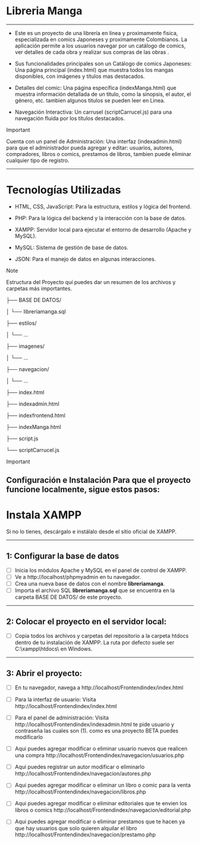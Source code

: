 # Libreria Manga
---------------------------------------------

- Este es un proyecto de una librería en línea y proximamente fisica, especializada en comics Japoneses y proximamente Colombianos. La aplicación permite a los usuarios navegar por un catálogo de comics, ver detalles de cada obra y realizar sus compras de las obras .

- Sus funcionalidades principales son un Catálogo de comics Japoneses: Una página principal (index.html) que muestra todos los mangas disponibles, con imágenes y títulos mas destacados.

- Detalles del comic: Una página específica (indexManga.html) que muestra información detallada de un titulo, como la sinopsis, el autor, el género, etc. tambien algunos titulos se pueden leer en Linea.

- Navegación Interactiva: Un carrusel (scriptCarrucel.js) para una navegación fluida por los títulos destacados.

> [!IMPORTANT]
> Cuenta con un panel de Administración: Una interfaz (indexadmin.html) para que el administrador pueda agregar y editar: usuarios, autores, compradores, libros o comics, prestamos de libros, tambien puede eliminar cualquier tipo de registro.
---------------------------------------------

# Tecnologías Utilizadas
- HTML, CSS, JavaScript: Para la estructura, estilos y lógica del frontend.

- PHP: Para la lógica del backend y la interacción con la base de datos.

- XAMPP: Servidor local para ejecutar el entorno de desarrollo (Apache y MySQL).

- MySQL: Sistema de gestión de base de datos.

- JSON: Para el manejo de datos en algunas interacciones.

> [!NOTE]
> Estructura del Proyecto
> quí puedes dar un resumen de los archivos y carpetas más importantes.

├── BASE DE DATOS/

│   └── libreriamanga.sql

├── estilos/

│   └── ...                

├── imagenes/

│   └── ...                      

├── navegacion/

│   └── ...                      

├── index.html                  

├── indexadmin.html             

├── indexfrontend.html           

├── indexManga.html              

├── script.js                    

└── scriptCarrucel.js            

> [!IMPORTANT]
> ## Configuración e Instalación Para que el proyecto funcione localmente, sigue estos pasos:


# Instala XAMPP

Si no lo tienes, descárgalo e instálalo desde el sitio oficial de XAMPP.

---

## 1: Configurar la base de datos
- [ ] Inicia los módulos Apache y MySQL en el panel de control de XAMPP.
- [ ] Ve a http://localhost/phpmyadmin en tu navegador.
- [ ] Crea una nueva base de datos con el nombre **libreriamanga**.
- [ ] Importa el archivo SQL **libreriamanga.sql** que se encuentra en la carpeta BASE DE DATOS/ de este proyecto.
---

## 2: Colocar el proyecto en el servidor local:
- [ ] Copia todos los archivos y carpetas del repositorio a la carpeta htdocs dentro de tu instalación de XAMPP. La ruta por defecto suele ser C:\xampp\htdocs\ en Windows.
---

## 3: Abrir el proyecto:
- [ ] En tu navegador, navega a http://localhost/Frontendindex/index.html
- [ ] Para la interfaz de usuario: Visita http://localhost/Frontendindex/index.html
- [ ] Para el panel de administración: Visita http://localhost/Frontendindex/indexadmin.html te pide usuario y contraseña las cuales son (1). como es una proyecto BETA puedes modificarlo
- [ ] Aqui puedes agregar modificar o eliminar usuario nuevos que realicen una compra http://localhost/Frontendindex/navegacion/usuarios.php
- [ ] Aqui puedes registrar un autor modificar o eliminarlo http://localhost/Frontendindex/navegacion/autores.php
- [ ] Aqui puedes agregar modificar o eliminar un libro o comic para la venta http://localhost/Frontendindex/navegacion/libros.php
- [ ] Aqui puedes agregar modificar o eliminar editoriales que te envien los libros o comics http://localhost/Frontendindex/navegacion/editorial.php 
- [ ] Aqui puedes agregar modificar o eliminar prestamos que te hacen ya que hay usuarios que solo quieren alquilar el libro http://localhost/Frontendindex/navegacion/prestamo.php

